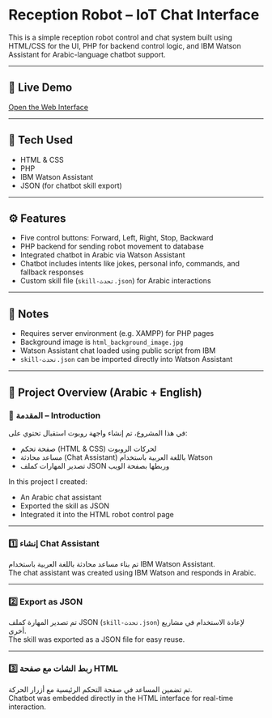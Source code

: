 # Reception Robot – IoT Chat Interface

This is a simple reception robot control and chat system built using HTML/CSS for the UI, PHP for backend control logic, and IBM Watson Assistant for Arabic-language chatbot support.

---

## 🔗 Live Demo  
[Open the Web Interface](https://wael-a-alghamdi.github.io/Reception-robot-assistant/index.html)

---

## 🔧 Tech Used  
- HTML & CSS  
- PHP  
- IBM Watson Assistant  
- JSON (for chatbot skill export)

---

## ⚙️ Features  
- Five control buttons: Forward, Left, Right, Stop, Backward  
- PHP backend for sending robot movement to database  
- Integrated chatbot in Arabic via Watson Assistant  
- Chatbot includes intents like jokes, personal info, commands, and fallback responses  
- Custom skill file (`skill-تحدث.json`) for Arabic interactions  

---

## 📝 Notes  
- Requires server environment (e.g. XAMPP) for PHP pages  
- Background image is `html_background_image.jpg`  
- Watson Assistant chat loaded using public script from IBM  
- `skill-تحدث.json` can be imported directly into Watson Assistant

---

## 🧾 Project Overview (Arabic + English)

### 📌 المقدمة – Introduction  
في هذا المشروع، تم إنشاء واجهة روبوت استقبال تحتوي على:

- صفحة تحكم (HTML & CSS) لحركات الروبوت  
- مساعد محادثة (Chat Assistant) باللغة العربية باستخدام Watson  
- تصدير المهارات كملف JSON وربطها بصفحة الويب  

In this project I created:
- An Arabic chat assistant  
- Exported the skill as JSON  
- Integrated it into the HTML robot control page

---

### 1️⃣ إنشاء Chat Assistant  
تم بناء مساعد محادثة باللغة العربية باستخدام IBM Watson Assistant.  
The chat assistant was created using IBM Watson and responds in Arabic.

---

### 2️⃣ Export as JSON  
تم تصدير المهارة كملف JSON (`skill-تحدث.json`) لإعادة الاستخدام في مشاريع أخرى.  
The skill was exported as a JSON file for easy reuse.

---

### 3️⃣ ربط الشات مع صفحة HTML  
تم تضمين المساعد في صفحة التحكم الرئيسية مع أزرار الحركة.  
Chatbot was embedded directly in the HTML interface for real-time interaction.
